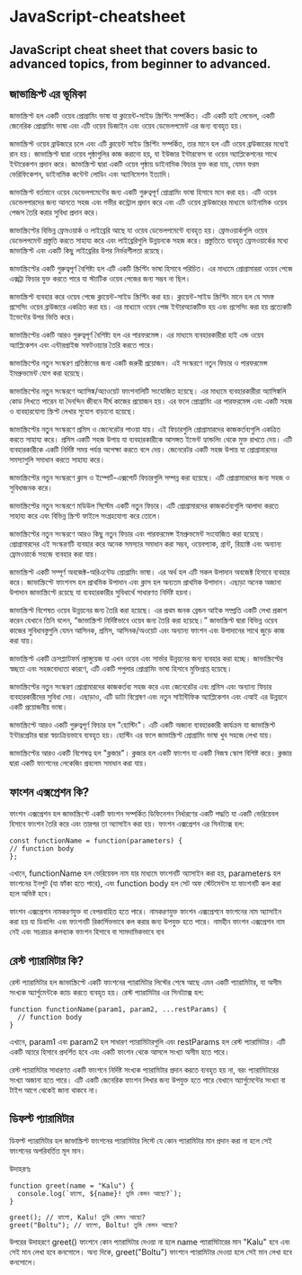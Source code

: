 # JavaScript-cheatsheet

## JavaScript cheat sheet that covers basic to advanced topics, from beginner to advanced.

## জাভাস্ক্রিপ্ট এর ভূমিকা

জাভাস্ক্রিপ্ট হল একটি ওয়েব প্রোগ্রামিং ভাষা যা ক্লায়েন্ট-সাইড স্ক্রিপ্টিং সম্পর্কিত। এটি একটি হাই লেভেল, একটি জেনেরিক প্রোগ্রামিং ভাষা এবং এটি ওয়েব ডিজাইন এবং ওয়েব ডেভেলপমেন্ট এর জন্য ব্যবহৃত হয়।

জাভাস্ক্রিপ্ট ওয়েব ব্রাউজারে চলে এবং এটি ক্লায়েন্ট সাইড স্ক্রিপ্টিং সম্পর্কিত, তার মানে হল এটি ওয়েব ব্রাউজারের মধ্যেই রান হয়। জাভাস্ক্রিপ্ট দ্বারা ওয়েব পৃষ্ঠাগুলির কাজ করানো হয়, যা ইউজার ইন্টারফেস বা ওয়েব অ্যাপ্লিকেশনের সাথে ইন্টারেকশন প্রদান করে। জাভাস্ক্রিপ্ট দ্বারা একটি ওয়েব পৃষ্ঠায় ডাইনামিক ফিচার যুক্ত করা যায়, যেমন ফরম ভেরিফিকেশন, ডাইনামিক কন্টেন্ট লোডিং এবং অ্যানিমেশন ইত্যাদি।

জাভাস্ক্রিপ্ট বর্তমানে ওয়েব ডেভেলপমেন্টের জন্য একটি গুরুত্বপূর্ণ প্রোগ্রামিং ভাষা হিসাবে মনে করা হয়। এটি ওয়েব ডেভেলপারদের জন্য আনতে সহজ এবং গভীর কন্ট্রোল প্রদান করে এবং এটি ওয়েব ব্রাউজারের মাধ্যমে ডাইনামিক ওয়েব পেজস তৈরি করার সুবিধা প্রদান করে।

জাভাস্ক্রিপ্টের বিভিন্ন ফ্রেমওয়ার্ক ও লাইব্রেরি আছে যা ওয়েব ডেভেলপমেন্টে ব্যবহৃত হয়। ফ্রেমওয়ার্কগুলি ওয়েব ডেভেলপমেন্ট প্রস্তুতি করতে সাহায্য করে এবং লাইব্রেরিগুলি উন্নয়নকে সহজ করে। প্রস্তুতিতে ব্যবহৃত ফ্রেমওয়ার্কের মধ্যে জাভাস্ক্রিপ্ট এবং একটি কিছু লাইব্রেরির উপর নির্ভরশীলতা রয়েছে।

জাভাস্ক্রিপ্টের একটি গুরুত্বপূর্ণ বৈশিষ্ট্য হল এটি একটি স্ক্রিপ্টিং ভাষা হিসাবে পরিচিত। এর মাধ্যমে প্রোগ্রামাররা ওয়েব পেজে এক্সট্রা ফিচার যুক্ত করতে পারে যা স্ট্যাটিক ওয়েব পেজের জন্য সম্ভব না ছিল।

জাভাস্ক্রিপ্ট ব্যবহার করে ওয়েব পেজে ক্লায়েন্ট-সাইড স্ক্রিপ্টিং করা হয়। ক্লায়েন্ট-সাইড স্ক্রিপ্টিং মানে হল যে সমস্ত প্রসেসিং ওয়েব ব্রাউজারে একত্রিত করা হয়। এর মাধ্যমে ওয়েব পেজ ইন্টারঅ্যাকটিভ হয় এবং প্রসেসিং করা হয় প্রত্যেকটি ইভেন্টের উপর ভিত্তি করে।

জাভাস্ক্রিপ্টের একটি আরও গুরুত্বপূর্ণ বৈশিষ্ট্য হল এর পারফরমেন্স। এর মাধ্যমে ব্যবহারকারীরা হাই এন্ড ওয়েব অ্যাপ্লিকেশন এবং এন্টারপ্রাইজ সফটওয়্যার তৈরি করতে পারে।

জাভাস্ক্রিপ্টের নতুন সংস্করণ প্রতিষ্ঠানের জন্য একটি জরুরী প্রয়োজন। এই সংস্করণে নতুন ফিচার ও পারফরমেন্স ইমপ্রুভমেন্ট যোগ করা হয়েছে।

জাভাস্ক্রিপ্টের নতুন সংস্করণে অ্যাসিঙ্ক/অ্যাওয়েট ফাংশনালিটি সংযোজিত হয়েছে। এর মাধ্যমে ব্যবহারকারীরা অ্যাসিঙ্কলি কোড লিখতে পারেন যা দৈনন্দিন জীবনে দীর্ঘ কাজের প্রয়োজন হয়। এর ফলে প্রোগ্রামিং এর পারফরমেন্স এবং একটি সহজ ও ব্যবহারযোগ্য স্ক্রিপ্ট লেখার সুযোগ বাড়ানো হয়েছে।

জাভাস্ক্রিপ্টের নতুন সংস্করণে প্রমিস ও জেনেরেটর পাওয়া যায়। এই ফিচারগুলি প্রোগ্রামারদের কাজকর্তব্যগুলি একত্রিত করতে সাহায্য করে। প্রমিস একটি সহজ উপায় যা ব্যবহারকারীকে আসঙ্গত ইভেন্ট হ্যান্ডলিং থেকে মুক্ত রাখতে দেয়। এটি ব্যবহারকারীকে একটি নির্দিষ্ট সময় পর্যন্ত অপেক্ষা করতে বলে দেয়। জেনেরেটর একটি সহজ উপায় যা প্রোগ্রামারদের সমস্যাগুলি সমাধান করতে সাহায্য করে।

জাভাস্ক্রিপ্টের নতুন সংস্করণে ক্লাস ও ইম্পোর্ট-এক্সপোর্ট ফিচারগুলি সম্পন্ন করা হয়েছে। এটি প্রোগ্রামারদের জন্য সহজ ও সুবিধাজনক করে।

জাভাস্ক্রিপ্টের নতুন সংস্করণে মডিউল সিস্টেম একটি নতুন ফিচার। এটি প্রোগ্রামারদের কাজকর্তব্যগুলি আলাদা করতে সাহায্য করে এবং বিভিন্ন স্ক্রিপ্ট ফাইলে সংগ্রহযোগ্য করে তোলে।

জাভাস্ক্রিপ্টের নতুন সংস্করণে আরও কিছু নতুন ফিচার এবং পারফরমেন্স ইমপ্রুভমেন্ট সংযোজিত করা হয়েছে। প্রোগ্রামারদের এই সংস্করণটি ব্যবহার করে অনেক সমস্যার সমাধান করা সম্ভব, ওয়েবপ্যাক, গ্রান্ট, রিয়্যাক্ট এবং অন্যান্য ফ্রেমওয়ার্কে সহজে ব্যবহার করা যায়।

জাভাস্ক্রিপ্ট একটি সম্পূর্ণ অবজেক্ট-অরিএন্টেড প্রোগ্রামিং ভাষা। এর অর্থ হল এটি সকল উপাদান অবজেক্ট হিসাবে ব্যবহার করে। জাভাস্ক্রিপ্টে ফাংশনস হল প্রাথমিক উপাদান এবং ক্লাস হল অন্যতম প্রাথমিক উপাদান। এছাড়া অনেক অজানা উপাদান জাভাস্ক্রিপ্টে রয়েছে যা ব্যবহারকারীর সুবিধার্থে সাধারণত নির্দিষ্ট হয়না।

জাভাস্ক্রিপ্ট বিশেষত ওয়েব উন্নয়নের জন্য তৈরি করা হয়েছে। এর প্রথম জনক ব্রেন্ডন আইক সম্প্রতি একটি লেখা প্রকাশ করেন যেখানে তিনি বলেন, “জাভাস্ক্রিপ্ট নির্দিষ্টভাবে ওয়েব জন্য তৈরি করা হয়েছে।” জাভাস্ক্রিপ্ট দ্বারা বিভিন্ন ওয়েব কাজের সুবিধাবস্তুগুলি যেমন আসিনক, প্রমিস, আসিনক/অওয়েট এবং অন্যান্য ফাংশন এবং উপাদানের সাথে জুড়ে কাজ করা যায়।

জাভাস্ক্রিপ্ট একটি ক্রসপ্ল্যাটফর্ম ল্যাঙ্গুয়েজ যা এখন ওয়েব এবং সার্ভার উন্নয়নের জন্য ব্যবহার করা হচ্ছে। জাভাস্ক্রিপ্টের স্বচ্ছতা এবং সহজবোধ্যতা কারণে, এটি একটি পপুলার প্রোগ্রামিং ভাষা হিসাবে মুক্তিপ্রাপ্ত হয়েছে।

জাভাস্ক্রিপ্টের নতুন সংস্করণ প্রোগ্রামারদের কাজকর্তব্য সহজ করে এবং জেনেরেটর এবং প্রমিস এবং অন্যান্য ফিচার ব্যবহারকারীদের সুবিধা দেয়। এছাড়াও, এটি ডাটা বিশ্লেষণ এবং নতুন সাইন্টিফিক অ্যাপ্লিকেশন এবং এআই এর উন্নয়নে একটি প্রয়োজনীয় ভাষা।

জাভাস্ক্রিপ্টে আরও একটি গুরুত্বপূর্ণ ফিচার হল "হোস্টিং"। এটি একটি অজানা ব্যবহারকারী কার্যক্রম যা জাভাস্ক্রিপ্ট ইন্টারপ্রেটার দ্বারা স্বয়ংক্রিয়ভাবে ব্যবহৃত হয়। হোস্টিং এর ফলে জাভাস্ক্রিপ্ট প্রোগ্রামিং ভাষা খুব সহজে লেখা যায়।

জাভাস্ক্রিপ্টের আরও একটি বিশেষত্ব হল "ক্লজার"। ক্লজার হল একটি ফাংশন যা একটি নিজস্ব স্কোপ বিশিষ্ট করে। ক্লজার দ্বারা একটি ফাংশনের লেকেজিং প্রবলেম সমাধান করা যায়।

## ফাংশন এক্সপ্রেশন কি?

ফাংশন এক্সপ্রেশন হল জাভাস্ক্রিপ্টে একটি ফাংশন সম্পর্কিত ডিফিনেশন নির্ধারণের একটি পদ্ধতি যা একটি ভেরিয়েবল হিসাবে ফাংশন তৈরি করে এবং তারপর তা অ্যাসাইন করা হয়। ফাংশন এক্সপ্রেশন এর সিনট্যাক্স হল:

```
const functionName = function(parameters) {
// function body
};
```

এখানে, functionName হল ভেরিয়েবল নাম যার মাধ্যমে ফাংশনটি অ্যাসাইন করা হয়, parameters হল ফাংশনের ইনপুট (যা ফাঁকা হতে পারে), এবং function body হল সেট অফ স্টেটমেন্টস যা ফাংশনটি কল করা হলে অভিষ্ট হবে।

ফাংশন এক্সপ্রেশন নামকরণযুক্ত বা বেপরবাহিত হতে পারে। নামকরণযুক্ত ফাংশন এক্সপ্রেশনে ফাংশনের নাম অ্যাসাইন করা হয় যা ডিবাগিং এবং ফাংশনটি রিকার্সিভভাবে কল করার জন্য উপযুক্ত হতে পারে। নামহীন ফাংশন এক্সপ্রেশন নাম নেই এবং সচরাচর কলব্যাক ফাংশন হিসাবে বা সামদামিকভাবে ব্যব

## রেস্ট প্যারামিটার কি?

রেস্ট প্যারামিটার হল জাভাস্ক্রিপ্টে একটি ফাংশনের প্যারামিটার লিস্টের শেষে আছে এমন একটি প্যারামিটার, যা অসীম সংখ্যক অ্যার্গুমেন্টকে ক্যাচ করতে ব্যবহৃত হয়। রেস্ট প্যারামিটার এর সিনট্যাক্স হল:

```
function functionName(param1, param2, ...restParams) {
  // function body
}
```

এখানে, param1 এবং param2 হল সাধারণ প্যারামিটারগুলি এবং restParams হল রেস্ট প্যারামিটার। এটি একটি অ্যারে হিসাবে প্রদর্শিত হবে এবং একটি ফাংশন থেকে আসলে সংখ্যা অসীম হতে পারে।

রেস্ট প্যারামিটার সাধারণত একটি ফাংশনে নির্দিষ্ট সংখ্যক প্যারামিটার প্রদান করতে ব্যবহৃত হয় না, বরং প্যারামিটারের সংখ্যা অজানা হতে পারে। এটি একটি জেনেরিক ফাংশন লিখার জন্য উপযুক্ত হতে পারে যেখানে অ্যার্গুমেন্টের সংখ্যা বা টাইপ আগে থেকেই জানা থাকবে না।

## ডিফল্ট প্যারামিটার

ডিফল্ট প্যারামিটার হল জাভাস্ক্রিপ্ট ফাংশনের প্যারামিটার লিস্টে যে কোন প্যারামিটার মান প্রদান করা না হলে সেই ফাংশনের অপরিবর্তিত মূল মান।

উদাহরণঃ

```
function greet(name = "Kalu") {
  console.log(`হ্যালো, ${name}! তুমি কেমন আছো?`);
}

greet(); // হ্যালো, Kalu! তুমি কেমন আছো?
greet("Boltu"); // হ্যালো, Boltu! তুমি কেমন আছো?
```

উপরের উদাহরণে greet() ফাংশনে কোন প্যারামিটার দেওয়া না হলে name প্যারামিটারের মান "Kalu" হবে এবং সেই মান লেখা হবে কনসোলে। অন্য দিকে, greet("Boltu") ফাংশনে প্যারামিটার দেওয়া হলে সেই মান লেখা হবে কনসোলে।
